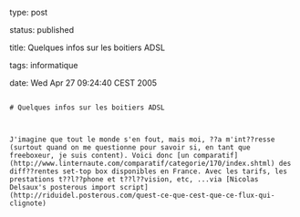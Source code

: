 type: post
status: published
title: Quelques infos sur les boitiers ADSL
tags: informatique
date: Wed Apr 27 09:24:40 CEST 2005
~~~~~~
# Quelques infos sur les boitiers ADSL

J'imagine que tout le monde s'en fout, mais moi, ??a m'int??resse (surtout quand on me questionne pour savoir si, en tant que freeboxeur, je suis content). Voici donc [un comparatif](http://www.linternaute.com/comparatif/categorie/170/index.shtml) des diff??rentes set-top box disponibles en France. Avec les tarifs, les prestations t??l??phone et t??l??vision, etc, ...via [Nicolas Delsaux's posterous import script](http://riduidel.posterous.com/quest-ce-que-cest-que-ce-flux-qui-clignote)